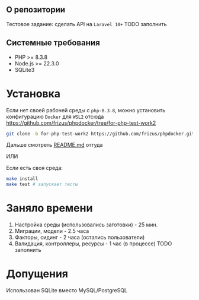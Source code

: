## О репозитории

Тестовое задание: сделать API на `Laravel 10+` TODO заполнить

## Системные требования

* PHP >= 8.3.8
* Node.js >= 22.3.0
* SQLite3

# Установка

Если нет своей рабочей среды с `php-8.3.8`, можно установить конфигурацию `Docker` для `WSL2` отсюда https://github.com/frizus/phpdocker/tree/for-php-test-work2
```sh
git clone -b for-php-test-work2 https://github.com/frizus/phpdocker.git php-test-work2/
```
Дальше смотреть [README.md](https://github.com/frizus/phpdocker/blob/for-php-test-work2/README.md) оттуда

ИЛИ

Если есть своя среда:
```sh
make install
make test # запускает тесты
```

# Заняло времени
1. Настройка среды (использовались заготовки) - 25 мин. 
2. Миграции, модели - 2.5 часа
3. Факторы, сидинг - 2 часа (остались пользователи)
4. Валидация, контроллеры, ресурсы - 1 час (в процессе)
TODO заполнить

# Допущения
Использован SQLite вместо MySQL/PostgreSQL
